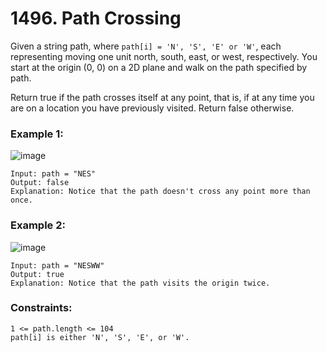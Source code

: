 # 1496. Path Crossing

Given a string path, where `path[i] = 'N', 'S', 'E' or 'W'`, each representing moving one unit north, south, east, or west, respectively. You start at the origin (0, 0) on a 2D plane and walk on the path specified by path.

Return true if the path crosses itself at any point, that is, if at any time you are on a location you have previously visited. Return false otherwise.

 

### Example 1:
![image](https://github.com/Alisherka7/LeetCode/assets/38793933/05e63b5e-64d5-40bf-9801-381c8869e11d)

```
Input: path = "NES"
Output: false 
Explanation: Notice that the path doesn't cross any point more than once.
```
### Example 2:
![image](https://github.com/Alisherka7/LeetCode/assets/38793933/375cd694-18dd-49a7-8fd3-6108ad4c79b2)

```
Input: path = "NESWW"
Output: true
Explanation: Notice that the path visits the origin twice.
```
 

### Constraints:
```
1 <= path.length <= 104
path[i] is either 'N', 'S', 'E', or 'W'.
```
